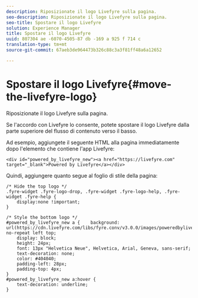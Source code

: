 ```yaml
---
description: Riposizionate il logo Livefyre sulla pagina.
seo-description: Riposizionate il logo Livefyre sulla pagina.
seo-title: Spostare il logo Livefyre
solution: Experience Manager
title: Spostare il logo Livefyre
uuid: 807304 ae -6070-4505-87 db -169 a 925 f 714 c
translation-type: tm+mt
source-git-commit: 67aeb3de964473b326c88c3a3f81ff48a6a12652

---
```



# Spostare il logo Livefyre{#move-the-livefyre-logo}

Riposizionate il logo Livefyre sulla pagina.

Se l&#39;accordo con Livefyre lo consente, potete spostare il logo Livefyre dalla parte superiore del flusso di contenuto verso il basso.

Ad esempio, aggiungete il seguente HTML alla pagina immediatamente dopo l&#39;elemento che contiene l&#39;app Livefyre:

```
<div id="powered_by_livefyre_new"><a href="https://livefyre.com" target="_blank">Powered by Livefyre</a></div>
```

Quindi, aggiungere quanto segue al foglio di stile della pagina:

```
/* Hide the top logo */ 
.fyre-widget .fyre-logo-drop, .fyre-widget .fyre-logo-help, .fyre-widget .fyre-help { 
    display:none !important; 
} 
  
/* Style the bottom logo */ 
#powered_by_livefyre_new a {    background: url(https://cdn.livefyre.com/libs/fyre.conv/v3.0.0/images/poweredbylivefyre.png) no-repeat left top; 
    display: block; 
    height: 24px; 
    font: 13px "Helvetica Neue", Helvetica, Arial, Geneva, sans-serif; 
    text-decoration: none; 
    color: #404040; 
    padding-left: 28px; 
    padding-top: 4px; 
} 
#powered_by_livefyre_new a:hover { 
    text-decoration: underline; 
}
```

